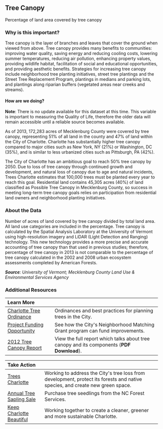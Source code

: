 ## Tree Canopy
Percentage of land area covered by tree canopy

### Why is this important?
Tree canopy is the layer of branches and leaves that cover the ground when viewed from above. Tree canopy provides many benefits to communities: improving water quality, saving energy and reducing cooling costs, lowering summer temperatures, reducing air pollution, enhancing property values, providing wildlife habitat, facilitation of social and educational opportunities, and providing aesthetic benefits. Strategies for increasing tree canopy include neighborhood tree planting initiatives, street tree plantings and the Street Tree Replacement Program, plantings in medians and parking lots, and plantings along riparian buffers (vegetated areas near creeks and streams).

#### How are we doing?
**Note**: There is no update available for this dataset at this time. This variable is important to measuring the Quality of Life, therefore the older data will remain accessible until a reliable source becomes available.

As of 2013, 172,283 acres of Mecklenburg County were covered by tree canopy, representing 51% of all land in the county and 47% of land within the City of Charlotte. Charlotte has substantially higher tree canopy compared to major cities such as New York, NY (21%) or Washington, DC (35%), and is similar to less urbanized cities such as Pittsburgh, PA (42%).

The City of Charlotte has an ambitious goal to reach 50% tree canopy by 2050. Due to loss of tree canopy through continued growth and development, and natural loss of canopy due to age and natural incidents, Trees Charlotte estimates that 100,000 trees must be planted every year to reach this goal. Residential land contains 45,305 acres (40%) of land classified as Possible Tree Canopy in Mecklenburg County, so success in meeting long-term tree canopy goals relies on participation from residential land owners and neighborhood planting initiatives.

### About the Data
Number of acres of land covered by tree canopy divided by total land area. All land use categories are included in the percentage. Tree canopy is calculated by the Spatial Analysis Laboratory at the University of Vermont using high-resolution imagery and LiDAR (Light Detection and Ranging) technology. This new technology provides a more precise and accurate accounting of tree canopy than that used in previous studies; therefore, percentage of tree canopy in 2013 is not comparable to the percentage of tree canopy calculated in the 2002 and 2008 urban ecosystem assessments completed by American Forests.

_**Source**: University of Vermont; Mecklenburg County Land Use & Environmental Services Agency_

### Additional Resources
| Learn More |  |
| :- | :- |
|[Charlotte Tree Ordinance](https://www.charlottenc.gov/Growth-and-Development/Getting-Started-on-Your-Project/Tree-Ordinance)| Ordinances and best practices for planning trees in the City.
|[Project Funding Opportunity](https://www.charlottenc.gov/Streets-and-Neighborhoods/Get-Involved/Neighborhood-Matching-Grants)| See how the City's Neighborhood Matching Grant program can fund improvements.
|[2012 Tree Canopy Report](http://treescharlotte.org/wp-content/uploads/2014/02/TreeCanopy_Report_MecklenburgCountyNC.pdf) | View the full report which talks about tree canopy and its components (**PDF Download**).

| Take Action |  |
| :- | :- |
|[Trees Charlotte](http://www.treescharlotte.org)| Working to address the City's tree loss from development, protect its forests and native species, and create new green space.
|[Annual Tree Sapling Sale](https://www.ncforestservice.gov/nursery/pdf/NCFS_Tree_Seedling_Catalog.pdf)| Purchase tree seedlings from the NC Forest Services.
|[Keep Charlotte Beautiful](https://www.charlottenc.gov/Streets-and-Neighborhoods/Get-Involved/Keep-Charlotte-Beautiful)| Working together to create a cleaner, greener and more sustainable Charlotte.
